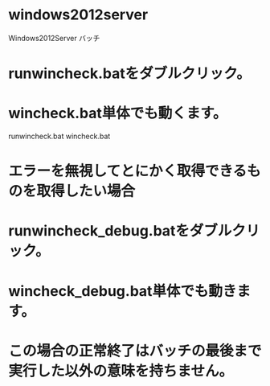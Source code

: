 windows2012server
=================

Windows2012Server バッチ

# runwincheck.batをダブルクリック。
# wincheck.bat単体でも動くます。
runwincheck.bat
wincheck.bat

# エラーを無視してとにかく取得できるものを取得したい場合
# runwincheck_debug.batをダブルクリック。
# wincheck_debug.bat単体でも動きます。
# この場合の正常終了はバッチの最後まで実行した以外の意味を持ちません。
